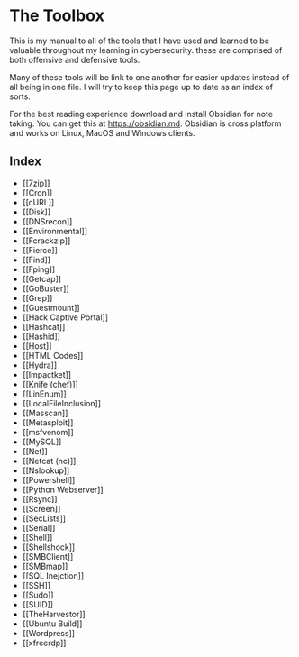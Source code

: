 # The Toolbox
This is my manual to all of the tools that I have used and learned to be valuable throughout my learning in cybersecurity. these are comprised of both offensive and defensive tools. 

Many of these tools will be link to one another for easier updates instead of all being in one file. I will try to keep this page up to date as an index of sorts. 

For the best reading experience download and install Obsidian for note taking. You can get this at https://obsidian.md. Obsidian is cross platform and works on Linux, MacOS and Windows clients. 

## Index

- [[7zip]]
- [[Cron]]
- [[cURL]]
- [[Disk]]
- [[DNSrecon]]
- [[Environmental]]
- [[Fcrackzip]]
- [[Fierce]]
- [[Find]]
- [[Fping]]
- [[Getcap]]
- [[GoBuster]]
- [[Grep]]
- [[Guestmount]]
- [[Hack Captive Portal]]
- [[Hashcat]]
- [[Hashid]]
- [[Host]]
- [[HTML Codes]]
- [[Hydra]]
- [[Impactket]]
- [[Knife (chef)]]
- [[LinEnum]]
- [[LocalFileInclusion]]
- [[Masscan]]
- [[Metasploit]]
- [[msfvenom]]
- [[MySQL]]
- [[Net]]
- [[Netcat (nc)]]
- [[Nslookup]]
- [[Powershell]]
- [[Python Webserver]]
- [[Rsync]]
- [[Screen]]
- [[SecLists]]
- [[Serial]]
- [[Shell]]
- [[Shellshock]]
- [[SMBClient]]
- [[SMBmap]]
- [[SQL Inejction]]
- [[SSH]]
- [[Sudo]]
- [[SUID]]
- [[TheHarvestor]]
- [[Ubuntu Build]]
- [[Wordpress]]
- [[xfreerdp]]


